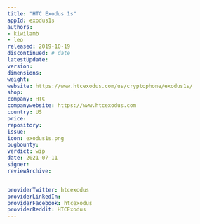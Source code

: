 ```yaml
---
title: "HTC Exodus 1s"
appId: exodus1s
authors:
- kiwilamb
- leo
released: 2019-10-19
discontinued: # date
latestUpdate:
version:
dimensions: 
weight: 
website: https://www.htcexodus.com/us/cryptophone/exodus1s/
shop: 
company: HTC
companywebsite: https://www.htcexodus.com
country: US
price: 
repository: 
issue:
icon: exodus1s.png
bugbounty:
verdict: wip
date: 2021-07-11
signer:
reviewArchive:


providerTwitter: htcexodus
providerLinkedIn: 
providerFacebook: htcexodus
providerReddit: HTCExodus
---
```


